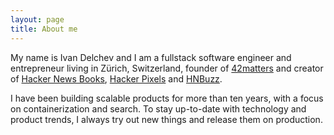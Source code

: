```yaml
---
layout: page
title: About me
---
```


My name is Ivan Delchev and I am a fullstack software engineer and entrepreneur living in Zürich, Switzerland,  founder of [42matters](https://42matters.com) and creator of [Hacker News Books](http://hackernewsbooks.com), [Hacker Pixels](http://hackerpixels.com) and [HNBuzz](http://hnbuzz.com).

I have been building scalable products for more than ten years, with a focus on containerization and search. To stay up-to-date with technology and product trends, I always try out new things and release them on production.